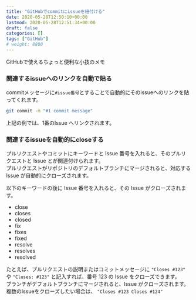 ```yaml
---
title: "GitHubでcommitにissueを紐付ける"
date: 2020-05-28T12:50:10+00:00
lastmod: 2020-05-28T12:51:34+00:00
draft: false
categories: []
tags: ["GitHub"]
# weight: 8880
---
```

GitHubで使えるちょっと便利な小技のメモ

### 関連するissueへのリンクを自動で貼る

commitメッセージに`#issue番号`とすることで自動的にそのissueへのリンクを貼ってくれます。  

```bash
git commit -m "#1 commit message"
```

上記の例では、1番のIssue へリンクされます。  

### 関連するissueを自動的にcloseする

プルリクエストやコミットにキーワードと Issue 番号を入れると、そのプルリクエストと Issue とが関連付けられます。  
プルリクエストがリポジトリのデフォルトブランチにマージされると、対応する Issue が自動的にクローズされます。

以下のキーワードの後に Issue 番号を入れると、その Issue がクローズされます。

- close
- closes
- closed
- fix
- fixes
- fixed
- resolve
- resolves
- resolved

たとえば、プルリクエストの説明またはコミットメッセージに `"Closes #123"` や `"Closes: #123"` と記入すれば、番号 123 の Issue をクローズできます。  
ブランチがデフォルトブランチにマージされると、Issue がクローズされます。
複数のIssueをクローズしたい場合は、 `"Closes #123 Closes #124"`

